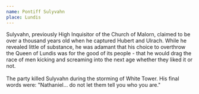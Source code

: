 ```yaml
---
name: Pontiff Sulyvahn
place: Lundis
---
```

Sulyvahn, previously High Inquisitor of the Church of Malorn, claimed to be over a thousand years old when he captured Hubert and Ulrach. While he revealed little of substance, he was adamant that his choice to overthrow the Queen of Lundis was for the good of its people - that he would drag the race of men kicking and screaming into the next age whether they liked it or not. 
<br><br>
The party killed Sulyvahn during the storming of White Tower. His final words were: "Nathaniel... do not let them tell you who you are." 
